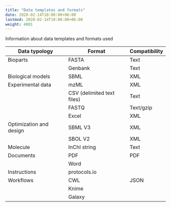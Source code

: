 ```yaml
---
title: "Data templates and formats"
date: 2020-02-14T10:00:00+06:00
lastmod: 2020-02-14T10:00:00+06:00
weight: 4001
---
```


Information about data templates and formats used

| Data typology           | Format                     | Compatibility |
|-------------------------|----------------------------|---------------|
| Bioparts                | FASTA                      | Text          |
|                         | Genbank                    | Text          |
| Biological models       | SBML                       | XML           |
| Experimental data       | mzML                       | XML           |
|                         | CSV (delimited text files) | Text          |
|                         | FASTQ                      | Text/gzip     |
|                         | Excel                      | XML           |
| Optimization and design | SBML V3                    | XML           |
|                         | SBOL V2                    | XML           |
| Molecule                | InChI string               | Text          |
| Documents               | PDF                        | PDF           |
|                         | Word                       |               |
| Instructions            | protocols.io               |               |
| Workflows               | CWL                        | JSON          |
|                         | Knime                      |               |
|                         | Galaxy                     |               |
